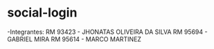 # social-login
-Integrantes:
RM 93423 - JHONATAS OLIVEIRA DA SILVA
RM 95694 - GABRIEL MIRA
RM 95614 - MARCO MARTINEZ
